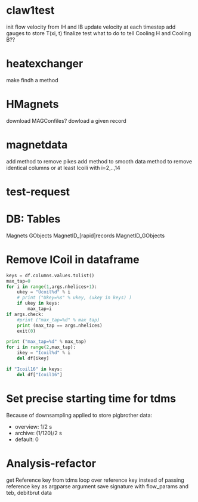 # claw1test

init flow velocity from IH and IB
update velocity at each timestep
add gauges to store T(xi, t)
finalize test
what to do to tell Cooling H and Cooling B??

# heatexchanger
make findh a method

# HMagnets
download MAGConfiles?
dowload a given record

# magnetdata
add method to remove pikes
add method to smooth data
method to remove identical columns or at least Icoili with i=2,..,14

# test-request

# DB: Tables
Magnets
GObjects
MagnetID_[rapid]records
MagnetID_GObjects


# Remove ICoil in dataframe

```python
keys = df.columns.values.tolist()
max_tap=0
for i in range(1,args.nhelices+1):
    ukey = "Ucoil%d" % i
    # print ("Ukey=%s" % ukey, (ukey in keys) )
    if ukey in keys:
        max_tap=i
if args.check:
    #print ("max_tap=%d" % max_tap)
    print (max_tap == args.nhelices)
    exit(0)

print ("max_tap=%d" % max_tap)
for i in range(2,max_tap):
    ikey = "Icoil%d" % i 
    del df[ikey]

if "Icoil16" in keys:
    del df["Icoil16"]
```

# Set precise starting time for tdms

Because of downsampling applied to store pigbrother data:

* overview: 1/2 s
* archive: (1/120)/2 s
* default: 0

# Analysis-refactor

get Reference key from tdms
loop over reference key instead of passing reference key as argparse argument
save signature with flow_params and teb, debitbrut data